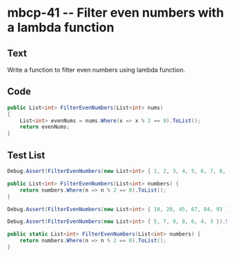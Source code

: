 # mbcp-41 -- Filter even numbers with a lambda function

## Text

Write a function to filter even numbers using lambda function.

## Code

```csharp
public List<int> FilterEvenNumbers(List<int> nums)
{
    List<int> evenNums = nums.Where(x => x % 2 == 0).ToList();
    return evenNums;
}
```

## Test List

```csharp
Debug.Assert(FilterEvenNumbers(new List<int> { 1, 2, 3, 4, 5, 6, 7, 8, 9, 10 }).SequenceEqual(new List<int> { 2, 4, 6, 8, 10 }));

public List<int> FilterEvenNumbers(List<int> numbers) {
    return numbers.Where(n => n % 2 == 0).ToList();
}
```

```csharp
Debug.Assert(FilterEvenNumbers(new List<int> { 10, 20, 45, 67, 84, 93 }).SequenceEqual(new List<int> { 10, 20, 84 }));
```

```csharp
Debug.Assert(FilterEvenNumbers(new List<int> { 5, 7, 9, 8, 6, 4, 3 }).SequenceEqual(new List<int> { 8, 6, 4 }));

public static List<int> FilterEvenNumbers(List<int> numbers) {
    return numbers.Where(n => n % 2 == 0).ToList();
}
```
